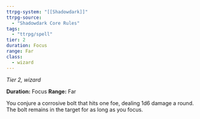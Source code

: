 ```yaml
---
ttrpg-system: "[[Shadowdark]]"
ttrpg-source: 
  - "Shadowdark Core Rules"
tags:
  - "ttrpg/spell"
tier: 2
duration: Focus
range: Far
class:
  - wizard
---
```

*Tier 2, wizard*

**Duration:** Focus
**Range:** Far

You conjure a corrosive bolt that hits one foe, dealing 1d6 damage a round. The bolt remains in the target for as long as you focus.
